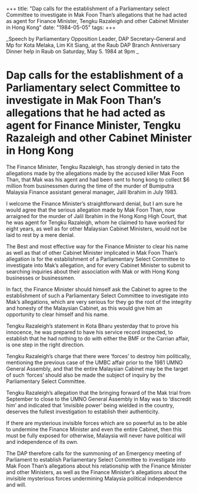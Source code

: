 +++ 
title: "Dap calls for the establishment of a Parliamentary select Committee to investigate in Mak Foon Than’s allegations that he had acted as agent for Finance Minister, Tengku Razaleigh and other Cabinet Minister in Hong Kong"
date: "1984-05-05"
tags:
+++

_Speech by Parliamentary Opposition Leader, DAP Secretary-General and Mp for Kota Melaka, Lim Kit Siang, at the Raub DAP Branch Anniversary Dinner help in Raub on Saturday, May 5. 1984 at 9pm	_

# Dap calls for the establishment of a Parliamentary select Committee to investigate in Mak Foon Than’s allegations that he had acted as agent for Finance Minister, Tengku Razaleigh and other Cabinet Minister in Hong Kong

The Finance Minister, Tengku Razaleigh, has strongly denied  in tato the allegations made by the allegations made by the accused killer Mak Foon Than, that Mak was his agent and had been sent to hong kong to collect $6 million from businessmen during the time of the murder of Bumiputra Malaysia Finance assistant general manager, Jalil Ibrahim in July 1983.</u>

I welcome the Finance Minister’s straightforward denial, but I am sure he would agree that the serious allegation made by Mak Foon Than, now arraigned for the murder of Jalil Ibrahim in the Hong Kong High Court, that he was agent for Tengku Razaleigh, whom he claimed to have worked for eight years, as well as for other Malaysian Cabinet Ministers, would not be laid to rest by a mere denial.

The Best and most effective way for the Finance Minister to clear his name as well as that of other Cabinet Minister implicated in Mak Foon Than’s allegation is for the establishment of a Parliamentary Select Committee to investigate into Mak’s allegation, and for every Cabinet Minister to submit to searching inquiries about their association with Mak or with Hong Kong businesses or businessmen.

In fact, the Finance Minister should himself ask the Cabinet to agree to the establishment of such a Parliamentary Select Committee to investigate into Mak’s allegations, which are very serious for they go the root of the integrity and honesty of the Malaysian Cabinet, as this would give him an opportunity to clear himself and his name.

Tengku Razaleigh’s statement in Kota Bharu yesterday that to prove his innocence, he was prepared to have his service record inspected, to establish that he had nothing to do with either the BMF or the Carrian affair, is one step in the right direction.

Tengku Razaleigh’s charge that there were ‘forces’ to destroy him politically, mentioning the previous case of the UMBC affair prior to the 1981 UMNO General Assembly, and that the entire Malaysian Cabinet may be the target of such ‘forces’ should also be made the subject of inquiry by the Parliamentary Select Committee.

Tengku Razaleigh’s allegation that the bringing forward of the Mak trial from September to close to the UMNO General Assembly in May was to ‘discredit him’ and indicated that ‘invisible power’ being wielded in the country, deserves the fullest investigation to establish their authenticity.

If there are mysterious invisible forces which are so powerful as to be able to undermine the Finance Minister and even the entire Cabinet, then this must be fully exposed for otherwise, Malaysia will never have political will and independence of its own.

The DAP therefore calls for the summoning of an Emergency meeting of Parliament to establish Parliamentary Select Committee to investigate into Mak Foon Than’s allegations about his relationship with the Finance Minister and other Ministers, as well as the Finance 
Minister’s allegations about the invisible mysterious forces undermining Malaysia political independence and will.
 
